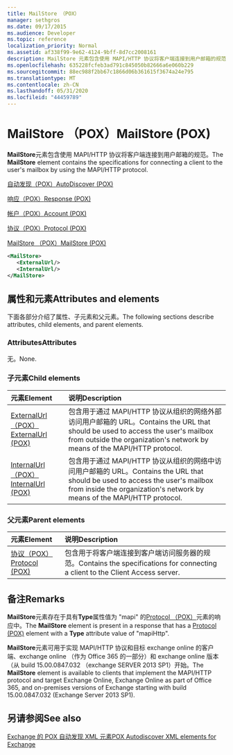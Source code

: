 ```yaml
---
title: MailStore （POX）
manager: sethgros
ms.date: 09/17/2015
ms.audience: Developer
ms.topic: reference
localization_priority: Normal
ms.assetid: af338f99-9e62-4124-9bff-8d7cc2008161
description: MailStore 元素包含使用 MAPI/HTTP 协议将客户端连接到用户邮箱的规范。
ms.openlocfilehash: 635228fcfeb3ad791c845050b82666a6e060b229
ms.sourcegitcommit: 88ec988f2bb67c1866d06b361615f3674a24e795
ms.translationtype: MT
ms.contentlocale: zh-CN
ms.lasthandoff: 05/31/2020
ms.locfileid: "44459789"
---
```

# <a name="mailstore-pox"></a><span data-ttu-id="110ed-103">MailStore （POX）</span><span class="sxs-lookup"><span data-stu-id="110ed-103">MailStore (POX)</span></span>

<span data-ttu-id="110ed-104">**MailStore**元素包含使用 MAPI/HTTP 协议将客户端连接到用户邮箱的规范。</span><span class="sxs-lookup"><span data-stu-id="110ed-104">The **MailStore** element contains the specifications for connecting a client to the user's mailbox by using the MAPI/HTTP protocol.</span></span> 
  
[<span data-ttu-id="110ed-105">自动发现（POX）</span><span class="sxs-lookup"><span data-stu-id="110ed-105">AutoDiscover (POX)</span></span>](autodiscover-pox.md)
  
[<span data-ttu-id="110ed-106">响应（POX）</span><span class="sxs-lookup"><span data-stu-id="110ed-106">Response (POX)</span></span>](response-pox.md)
  
[<span data-ttu-id="110ed-107">帐户（POX）</span><span class="sxs-lookup"><span data-stu-id="110ed-107">Account (POX)</span></span>](account-pox.md)
  
[<span data-ttu-id="110ed-108">协议（POX）</span><span class="sxs-lookup"><span data-stu-id="110ed-108">Protocol (POX)</span></span>](protocol-pox.md)
  
[<span data-ttu-id="110ed-109">MailStore （POX）</span><span class="sxs-lookup"><span data-stu-id="110ed-109">MailStore (POX)</span></span>](mailstore-pox.md)
  
```XML
<MailStore>
   <ExternalUrl/>
   <InternalUrl/>
</MailStore>
```

## <a name="attributes-and-elements"></a><span data-ttu-id="110ed-110">属性和元素</span><span class="sxs-lookup"><span data-stu-id="110ed-110">Attributes and elements</span></span>

<span data-ttu-id="110ed-111">下面各部分介绍了属性、子元素和父元素。</span><span class="sxs-lookup"><span data-stu-id="110ed-111">The following sections describe attributes, child elements, and parent elements.</span></span>
  
### <a name="attributes"></a><span data-ttu-id="110ed-112">Attributes</span><span class="sxs-lookup"><span data-stu-id="110ed-112">Attributes</span></span>

<span data-ttu-id="110ed-113">无。</span><span class="sxs-lookup"><span data-stu-id="110ed-113">None.</span></span>
  
### <a name="child-elements"></a><span data-ttu-id="110ed-114">子元素</span><span class="sxs-lookup"><span data-stu-id="110ed-114">Child elements</span></span>

|<span data-ttu-id="110ed-115">**元素**</span><span class="sxs-lookup"><span data-stu-id="110ed-115">**Element**</span></span>|<span data-ttu-id="110ed-116">**说明**</span><span class="sxs-lookup"><span data-stu-id="110ed-116">**Description**</span></span>|
|:-----|:-----|
|[<span data-ttu-id="110ed-117">ExternalUrl （POX）</span><span class="sxs-lookup"><span data-stu-id="110ed-117">ExternalUrl (POX)</span></span>](externalurl-pox.md) <br/> |<span data-ttu-id="110ed-118">包含用于通过 MAPI/HTTP 协议从组织的网络外部访问用户邮箱的 URL。</span><span class="sxs-lookup"><span data-stu-id="110ed-118">Contains the URL that should be used to access the user's mailbox from outside the organization's network by means of the MAPI/HTTP protocol.</span></span>  <br/> |
|[<span data-ttu-id="110ed-119">InternalUrl （POX）</span><span class="sxs-lookup"><span data-stu-id="110ed-119">InternalUrl (POX)</span></span>](internalurl-pox.md) <br/> |<span data-ttu-id="110ed-120">包含用于通过 MAPI/HTTP 协议从组织的网络中访问用户邮箱的 URL。</span><span class="sxs-lookup"><span data-stu-id="110ed-120">Contains the URL that should be used to access the user's mailbox from inside the organization's network by means of the MAPI/HTTP protocol.</span></span>  <br/> |
   
### <a name="parent-elements"></a><span data-ttu-id="110ed-121">父元素</span><span class="sxs-lookup"><span data-stu-id="110ed-121">Parent elements</span></span>

|<span data-ttu-id="110ed-122">**元素**</span><span class="sxs-lookup"><span data-stu-id="110ed-122">**Element**</span></span>|<span data-ttu-id="110ed-123">**说明**</span><span class="sxs-lookup"><span data-stu-id="110ed-123">**Description**</span></span>|
|:-----|:-----|
|[<span data-ttu-id="110ed-124">协议（POX）</span><span class="sxs-lookup"><span data-stu-id="110ed-124">Protocol (POX)</span></span>](protocol-pox.md) <br/> |<span data-ttu-id="110ed-125">包含用于将客户端连接到客户端访问服务器的规范。</span><span class="sxs-lookup"><span data-stu-id="110ed-125">Contains the specifications for connecting a client to the Client Access server.</span></span>  <br/> |
   
## <a name="remarks"></a><span data-ttu-id="110ed-126">备注</span><span class="sxs-lookup"><span data-stu-id="110ed-126">Remarks</span></span>

<span data-ttu-id="110ed-127">**MailStore**元素存在于具有**Type**属性值为 "mapi" 的[Protocol （POX）](protocol-pox.md)元素的响应中。</span><span class="sxs-lookup"><span data-stu-id="110ed-127">The **MailStore** element is present in a response that has a [Protocol (POX)](protocol-pox.md) element with a **Type** attribute value of "mapiHttp".</span></span> 
  
<span data-ttu-id="110ed-128">**MailStore**元素可用于实现 MAPI/HTTP 协议和目标 exchange online 的客户端、exchange online （作为 Office 365 的一部分）和 exchange online 版本（从 build 15.00.0847.032 （exchange SERVER 2013 SP1）开始。</span><span class="sxs-lookup"><span data-stu-id="110ed-128">The **MailStore** element is available to clients that implement the MAPI/HTTP protocol and target Exchange Online, Exchange Online as part of Office 365, and on-premises versions of Exchange starting with build 15.00.0847.032 (Exchange Server 2013 SP1).</span></span> 
  
## <a name="see-also"></a><span data-ttu-id="110ed-129">另请参阅</span><span class="sxs-lookup"><span data-stu-id="110ed-129">See also</span></span>



[<span data-ttu-id="110ed-130">Exchange 的 POX 自动发现 XML 元素</span><span class="sxs-lookup"><span data-stu-id="110ed-130">POX Autodiscover XML elements for Exchange</span></span>](pox-autodiscover-xml-elements-for-exchange.md)

